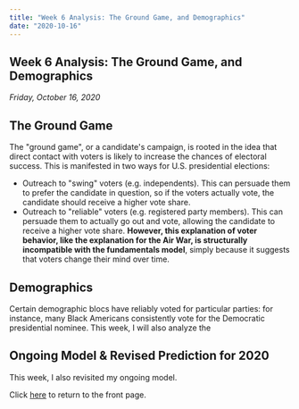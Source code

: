 ```yaml
---
title: "Week 6 Analysis: The Ground Game, and Demographics"
date: "2020-10-16"
---
```


## Week 6 Analysis: The Ground Game, and Demographics
*Friday, October 16, 2020*

## The Ground Game
The "ground game", or a candidate's campaign, is rooted in the idea that direct contact with voters is likely to increase the chances of electoral success. This is manifested in two ways for U.S. presidential elections: 
- Outreach to "swing" voters (e.g. independents). This can persuade them to prefer the candidate in question, so if the voters actually vote, the candidate should receive a higher vote share.
- Outreach to "reliable" voters (e.g. registered party members). This can persuade them to actually go out and vote, allowing the candidate to receive a higher vote share. 
**However, this explanation of voter behavior, like the explanation for the Air War, is structurally incompatible with the fundamentals model**, simply because it suggests that voters change their mind over time.



## Demographics
Certain demographic blocs have reliably voted for particular parties: for instance, many Black Americans consistently vote for the Democratic presidential nominee. This week, I will also analyze the 

## Ongoing Model & Revised Prediction for 2020
This week, I also revisited my ongoing model.

Click [here](https://yanxifang.github.io/Gov-1347) to return to the front page.
